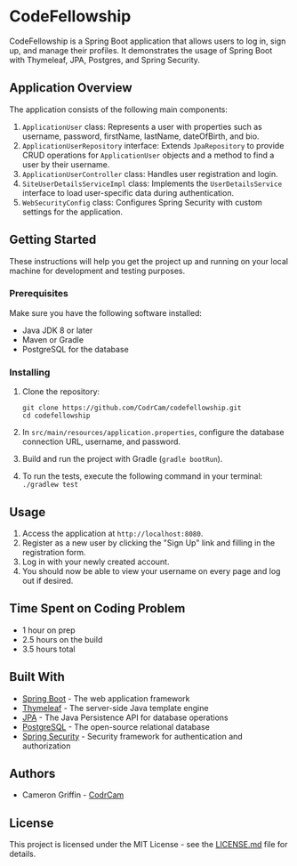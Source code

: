 # CodeFellowship

CodeFellowship is a Spring Boot application that allows users to log in, sign up, and manage their profiles. It demonstrates the usage of Spring Boot with Thymeleaf, JPA, Postgres, and Spring Security.

## Application Overview

The application consists of the following main components:

1. `ApplicationUser` class: Represents a user with properties such as username, password, firstName, lastName, dateOfBirth, and bio.
2. `ApplicationUserRepository` interface: Extends `JpaRepository` to provide CRUD operations for `ApplicationUser` objects and a method to find a user by their username.
3. `ApplicationUserController` class: Handles user registration and login.
4. `SiteUserDetailsServiceImpl` class: Implements the `UserDetailsService` interface to load user-specific data during authentication.
5. `WebSecurityConfig` class: Configures Spring Security with custom settings for the application.

## Getting Started

These instructions will help you get the project up and running on your local machine for development and testing purposes.

### Prerequisites

Make sure you have the following software installed:

- Java JDK 8 or later
- Maven or Gradle
- PostgreSQL for the database

### Installing

1. Clone the repository:

    ```
    git clone https://github.com/CodrCam/codefellowship.git
    cd codefellowship
    ```

2. In `src/main/resources/application.properties`, configure the database connection URL, username, and password.

3. Build and run the project with Gradle (`gradle bootRun`).

4. To run the tests, execute the following command in your terminal: `./gradlew test`


## Usage

1. Access the application at `http://localhost:8080`.
2. Register as a new user by clicking the "Sign Up" link and filling in the registration form.
3. Log in with your newly created account.
4. You should now be able to view your username on every page and log out if desired.

## Time Spent on Coding Problem

- 1 hour on prep
- 2.5 hours on the build
- 3.5 hours total

## Built With

- [Spring Boot](https://spring.io/projects/spring-boot) - The web application framework
- [Thymeleaf](https://www.thymeleaf.org/) - The server-side Java template engine
- [JPA](https://spring.io/projects/spring-data-jpa) - The Java Persistence API for database operations
- [PostgreSQL](https://www.postgresql.org/) - The open-source relational database
- [Spring Security](https://spring.io/projects/spring-security) - Security framework for authentication and authorization

## Authors

- Cameron Griffin - [CodrCam](https://github.com/CodrCam)

## License

This project is licensed under the MIT License - see the [LICENSE.md](LICENSE) file for details.
